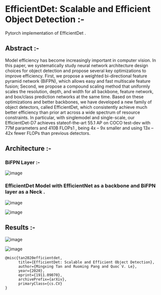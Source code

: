 # EfficientDet: Scalable and Efficient Object Detection :- 

Pytorch implementation of EfficientDet .

## Abstract :- 
Model efficiency has become increasingly important in
computer vision. In this paper, we systematically study neural network architecture design choices for object detection
and propose several key optimizations to improve efficiency.
First, we propose a weighted bi-directional feature pyramid network (BiFPN), which allows easy and fast multiscale feature fusion; Second, we propose a compound scaling method that uniformly scales the resolution, depth, and
width for all backbone, feature network, and box/class prediction networks at the same time. Based on these optimizations and better backbones, we have developed a new family
of object detectors, called EfficientDet, which consistently
achieve much better efficiency than prior art across a wide
spectrum of resource constraints. In particular, with singlemodel and single-scale, our EfficientDet-D7 achieves stateof-the-art 55.1 AP on COCO test-dev with 77M parameters and 410B FLOPs1
, being 4x – 9x smaller and using
13x – 42x fewer FLOPs than previous detectors.

## Architecture :- 

### BiFPN Layer :- 
![image](https://user-images.githubusercontent.com/76057253/135388995-c12b2710-36f3-4bad-abf8-156c1eda2390.png)

### EfficientDet Model with EfficientNet as a backbone and BiFPN layer as a Neck .
![image](https://user-images.githubusercontent.com/76057253/135389059-6c6007b4-fcd0-4d43-ae0a-a4b1ba049422.png)

![image](https://user-images.githubusercontent.com/76057253/135389124-371eb159-8e08-420a-aed5-f6dcc7d5192f.png)


## Results :- 

![image](https://user-images.githubusercontent.com/76057253/135389154-bcd3df37-7395-457b-8478-3d2e426c9e17.png)

![image](https://user-images.githubusercontent.com/76057253/135389187-581f460a-3459-4545-8e23-1dfae08efda4.png)

```
@misc{tan2020efficientdet,
      title={EfficientDet: Scalable and Efficient Object Detection}, 
      author={Mingxing Tan and Ruoming Pang and Quoc V. Le},
      year={2020},
      eprint={1911.09070},
      archivePrefix={arXiv},
      primaryClass={cs.CV}
}
```
